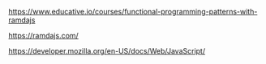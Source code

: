 https://www.educative.io/courses/functional-programming-patterns-with-ramdajs

https://ramdajs.com/

https://developer.mozilla.org/en-US/docs/Web/JavaScript/
